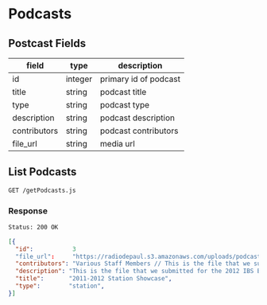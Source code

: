 # Podcasts

## Postcast Fields
| field        | type    | description           |
| ------------ | ------- | --------------------- |
| id           | integer | primary id of podcast |
| title        | string  | podcast title         |
| type         | string  | podcast type          |
| description  | string  | podcast description   |
| contributors | string  | podcast contributors  |
| file_url     | string  | media url             |


## List Podcasts

```bash
GET /getPodcasts.js
```

### Response

```bash
Status: 200 OK
```

```json
[{
  "id":           3
  "file_url":     "https://radiodepaul.s3.amazonaws.com/uploads/podcast/file/3/32fc4f9a-a0e6-44f2-bae1-39fd6d6b968b.mp3",
  "contributors": "Various Staff Members // This is the file that we submitted for the 2012 IBS Best Streaming Station Award.",
  "description": "This is the file that we submitted for the 2012 IBS Best Streaming Station Award.",
  "title":       "2011-2012 Station Showcase",
  "type":        "station",
}]
```
